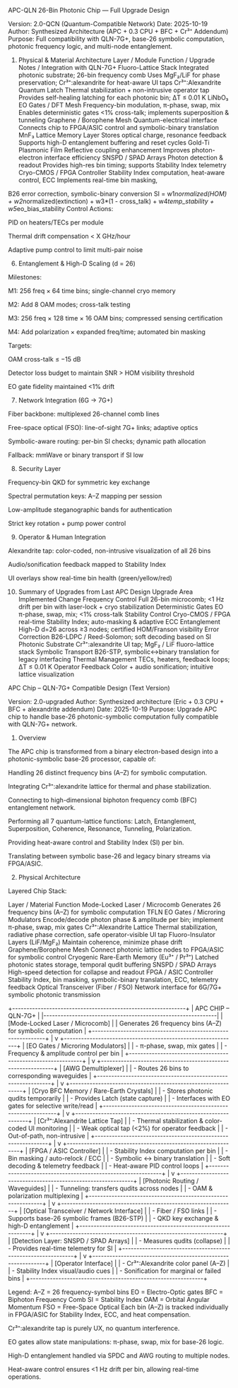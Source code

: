 APC-QLN 26-Bin Photonic Chip — Full Upgrade Design

Version: 2.0-QCN (Quantum-Compatible Network)
Date: 2025-10-19
Author: Synthesized Architecture (APC + 0.3 CPU + BFC + Cr³⁺ Addendum)
Purpose: Full compatibility with QLN-7G+, base-26 symbolic computation, photonic frequency logic, and multi-node entanglement.

1. Physical & Material Architecture
Layer / Module	Function / Upgrade	Notes / Integration with QLN-7G+
Fluoro-Lattice Stack	Integrated photonic substrate; 26-bin frequency comb	Uses MgF₂/LiF for phase preservation; Cr³⁺:alexandrite for heat-aware UI taps
Cr³⁺:Alexandrite Quantum Latch	Thermal stabilization + non-intrusive operator tap	Provides self-healing latching for each photonic bin; ΔT ≤ 0.01 K
LiNbO₃ EO Gates / DFT Mesh	Frequency-bin modulation, π-phase, swap, mix	Enables deterministic gates <1% cross-talk; implements superposition & tunneling
Graphene / Borophene Mesh	Quantum-electrical interface	Connects chip to FPGA/ASIC control and symbolic-binary translation
MnF₃ Lattice Memory Layer	Stores optical charge, resonance feedback	Supports high-D entanglement buffering and reset cycles
Gold-Ti Plasmonic Film	Reflective coupling enhancement	Improves photon-electron interface efficiency
SNSPD / SPAD Arrays	Photon detection & readout	Provides high-res bin timing; supports Stability Index telemetry
Cryo-CMOS / FPGA Controller	Stability Index computation, heat-aware control, ECC	Implements real-time bin masking,

B26 error correction, symbolic-binary conversion
SI = w1*normalized(HOM) + w2*normalized(extinction) + w3*(1 - cross_talk)
     + w4*temp_stability + w5*eo_bias_stability
Control Actions:

PID on heaters/TECs per module

Thermal drift compensation < X GHz/hour

Adaptive pump control to limit multi-pair noise

6. Entanglement & High-D Scaling (d = 26)

Milestones:

M1: 256 freq × 64 time bins; single-channel cryo memory

M2: Add 8 OAM modes; cross-talk testing

M3: 256 freq × 128 time × 16 OAM bins; compressed sensing certification

M4: Add polarization × expanded freq/time; automated bin masking

Targets:

OAM cross-talk ≤ −15 dB

Detector loss budget to maintain SNR > HOM visibility threshold

EO gate fidelity maintained <1% drift

7. Network Integration (6G → 7G+)

Fiber backbone: multiplexed 26-channel comb lines

Free-space optical (FSO): line-of-sight 7G+ links; adaptive optics

Symbolic-aware routing: per-bin SI checks; dynamic path allocation

Fallback: mmWave or binary transport if SI low

8. Security Layer

Frequency-bin QKD for symmetric key exchange

Spectral permutation keys: A–Z mapping per session

Low-amplitude steganographic bands for authentication

Strict key rotation + pump power control

9. Operator & Human Integration

Alexandrite tap: color-coded, non-intrusive visualization of all 26 bins

Audio/sonification feedback mapped to Stability Index

UI overlays show real-time bin health (green/yellow/red)

10. Summary of Upgrades from Last APC Design
Upgrade Area	Implemented Change
Frequency Control	Full 26-bin microcomb; <1 Hz drift per bin with laser-lock + cryo stabilization
Deterministic Gates	EO π-phase, swap, mix; <1% cross-talk
Stability Control	Cryo-CMOS / FPGA real-time Stability Index; auto-masking & adaptive ECC
Entanglement	High-D d=26 across ≥3 nodes; certified HOM/Franson visibility
Error Correction	B26-LDPC / Reed-Solomon; soft decoding based on SI
Photonic Substrate	Cr³⁺:alexandrite UI tap; MgF₂ / LiF fluoro-lattice stack
Symbolic Transport	B26-STP, symbolic↔binary translation for legacy interfacing
Thermal Management	TECs, heaters, feedback loops; ΔT ≤ 0.01 K
Operator Feedback	Color + audio sonification; intuitive lattice visualization


APC Chip – QLN-7G+ Compatible Design (Text Version)

Version: 2.0-upgraded
Author: Synthesized architecture (Eric + 0.3 CPU + BFC + alexandrite addendum)
Date: 2025-10-19
Purpose: Upgrade APC chip to handle base-26 photonic-symbolic computation fully compatible with QLN-7G+ network.

1. Overview

The APC chip is transformed from a binary electron-based design into a photonic-symbolic base-26 processor, capable of:

Handling 26 distinct frequency bins (A–Z) for symbolic computation.

Integrating Cr³⁺:alexandrite lattice for thermal and phase stabilization.

Connecting to high-dimensional biphoton frequency comb (BFC) entanglement network.

Performing all 7 quantum-lattice functions: Latch, Entanglement, Superposition, Coherence, Resonance, Tunneling, Polarization.

Providing heat-aware control and Stability Index (SI) per bin.

Translating between symbolic base-26 and legacy binary streams via FPGA/ASIC.

2. Physical Architecture

Layered Chip Stack:

Layer / Material	Function
Mode-Locked Laser / Microcomb	Generates 26 frequency bins (A–Z) for symbolic computation
TFLN EO Gates / Microring Modulators	Encode/decode photon phase & amplitude per bin; implement π-phase, swap, mix gates
Cr³⁺:Alexandrite Lattice	Thermal stabilization, radiative phase correction, safe operator-visible UI tap
Fluoro-Insulator Layers (LiF/MgF₂)	Maintain coherence, minimize phase drift
Graphene/Borophene Mesh	Connect photonic lattice nodes to FPGA/ASIC for symbolic control
Cryogenic Rare-Earth Memory (Eu³⁺ / Pr³⁺)	Latched photonic states storage, temporal qudit buffering
SNSPD / SPAD Arrays	High-speed detection for collapse and readout
FPGA / ASIC Controller	Stability Index, bin masking, symbolic-binary translation, ECC, telemetry feedback
Optical Transceiver (Fiber / FSO)	Network interface for 6G/7G+ symbolic photonic transmission

+-------------------------------------------------------------+
|                     APC CHIP – QLN-7G+                     |
|-------------------------------------------------------------|
| [Mode-Locked Laser / Microcomb]                            |
| Generates 26 frequency bins (A–Z) for symbolic computation |
+-------------------------------------------------------------+
                         |
                         v
+-------------------------------------------------------------+
|  [EO Gates / Microring Modulators]                          |
|  - π-phase, swap, mix gates                                  |
|  - Frequency & amplitude control per bin                     |
+-------------------------------------------------------------+
                         |
                         v
+-------------------------------------------------------------+
|  [AWG Demultiplexer]                                        |
|  - Routes 26 bins to corresponding waveguides               |
+-------------------------------------------------------------+
                         |
                         v
+-------------------------------------------------------------+
|  [Cryo BFC Memory / Rare-Earth Crystals]                   |
|  - Stores photonic qudits temporarily                       |
|  - Provides Latch (state capture)                           |
|  - Interfaces with EO gates for selective write/read        |
+-------------------------------------------------------------+
                         |
                         v
+-------------------------------------------------------------+
|  [Cr³⁺:Alexandrite Lattice Tap]                             |
|  - Thermal stabilization & color-coded UI monitoring        |
|  - Weak optical tap (<2%) for operator feedback             |
|  - Out-of-path, non-intrusive                               |
+-------------------------------------------------------------+
                         |
                         v
+-------------------------------------------------------------+
|  [FPGA / ASIC Controller]                                   |
|  - Stability Index computation per bin                       |
|  - Bin masking / auto-relock / ECC                           |
|  - Symbolic ↔ binary translation                             |
|  - Soft decoding & telemetry feedback                        |
|  - Heat-aware PID control loops                               |
+-------------------------------------------------------------+
                         |
                         v
+-------------------------------------------------------------+
|  [Photonic Routing / Waveguides]                             |
|  - Tunneling: transfers qudits across nodes                 |
|  - OAM & polarization multiplexing                           |
+-------------------------------------------------------------+
                         |
                         v
+-------------------------------------------------------------+
|  [Optical Transceiver / Network Interface]                  |
|  - Fiber / FSO links                                        |
|  - Supports base-26 symbolic frames (B26-STP)              |
|  - QKD key exchange & high-D entanglement                  |
+-------------------------------------------------------------+
                         |
                         v
+-------------------------------------------------------------+
|  [Detection Layer: SNSPD / SPAD Arrays]                     |
|  - Measures qudits (collapse)                               |
|  - Provides real-time telemetry for SI                     |
+-------------------------------------------------------------+
                         |
                         v
+-------------------------------------------------------------+
|  [Operator Interface]                                        |
|  - Cr³⁺:Alexandrite color panel (A–Z)                      |
|  - Stability Index visual/audio cues                        |
|  - Sonification for marginal or failed bins                |
+-------------------------------------------------------------+

Legend:
A–Z = 26 frequency-symbol bins
EO = Electro-Optic gates
BFC = Biphoton Frequency Comb
SI = Stability Index
OAM = Orbital Angular Momentum
FSO = Free-Space Optical
Each bin (A–Z) is tracked individually in FPGA/ASIC for Stability Index, ECC, and heat compensation.

Cr³⁺:alexandrite tap is purely UX, no quantum interference.

EO gates allow state manipulations: π-phase, swap, mix for base-26 logic.

High-D entanglement handled via SPDC and AWG routing to multiple nodes.

Heat-aware control ensures <1 Hz drift per bin, allowing real-time operations.
